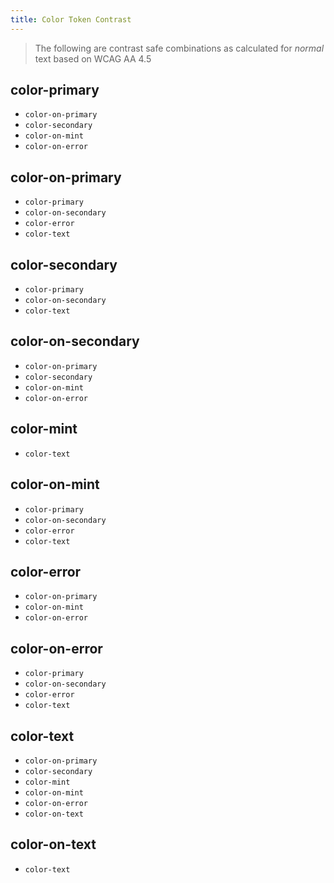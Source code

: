 ```yaml
---
title: Color Token Contrast
---
```


> The following are contrast safe combinations as calculated for _normal_ text based on WCAG AA 4.5

## color-primary
  - `color-on-primary`
  - `color-secondary`
  - `color-on-mint`
  - `color-on-error`

## color-on-primary
  - `color-primary`
  - `color-on-secondary`
  - `color-error`
  - `color-text`

## color-secondary
  - `color-primary`
  - `color-on-secondary`
  - `color-text`

## color-on-secondary
  - `color-on-primary`
  - `color-secondary`
  - `color-on-mint`
  - `color-on-error`

## color-mint
  - `color-text`

## color-on-mint
  - `color-primary`
  - `color-on-secondary`
  - `color-error`
  - `color-text`

## color-error
  - `color-on-primary`
  - `color-on-mint`
  - `color-on-error`

## color-on-error
  - `color-primary`
  - `color-on-secondary`
  - `color-error`
  - `color-text`

## color-text
  - `color-on-primary`
  - `color-secondary`
  - `color-mint`
  - `color-on-mint`
  - `color-on-error`
  - `color-on-text`

## color-on-text
  - `color-text`

